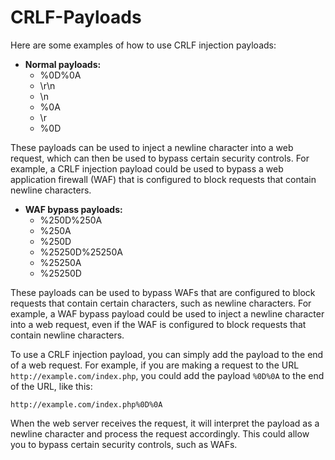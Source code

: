 # CRLF-Payloads

Here are some examples of how to use CRLF injection payloads:

* **Normal payloads:**
    * %0D%0A
    * \r\n
    * \n
    * %0A
    * \r
    * %0D

These payloads can be used to inject a newline character into a web request, which can then be used to bypass certain security controls. For example, a CRLF injection payload could be used to bypass a web application firewall (WAF) that is configured to block requests that contain newline characters.

* **WAF bypass payloads:**
    * %250D%250A
    * %250A
    * %250D
    * %25250D%25250A
    * %25250A
    * %25250D

These payloads can be used to bypass WAFs that are configured to block requests that contain certain characters, such as newline characters. For example, a WAF bypass payload could be used to inject a newline character into a web request, even if the WAF is configured to block requests that contain newline characters.

To use a CRLF injection payload, you can simply add the payload to the end of a web request. For example, if you are making a request to the URL `http://example.com/index.php`, you could add the payload `%0D%0A` to the end of the URL, like this:

`http://example.com/index.php%0D%0A`

When the web server receives the request, it will interpret the payload as a newline character and process the request accordingly. This could allow you to bypass certain security controls, such as WAFs.
